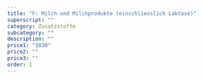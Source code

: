 ```yaml
---
title: "F: Milch und Milchprodukte (einschliesslich Laktose)"
superscript: ""
category: Zusatzstoffe
subcategory: ""
description: ""
price1: "1030"
price2: ""
price3: ""
order: 1
---
```

